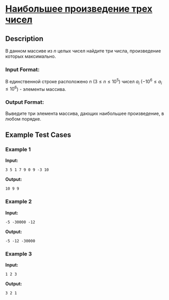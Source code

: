 # [Наибольшее произведение трех чисел](link)

## Description

В данном массиве из $n$ целых чисел найдите три числа, произведение которых максимально.

### Input Format:

В единственной строке расположено $n$ ($3 \le n \le 10^5$) чисел $a_i$ ($-10^6 \le a_i \le 10^6$) - элементы массива.

### Output Format:

Выведите три элемента массива, дающих наибольшее произведение, в любом порядке.

## Example Test Cases

### Example 1

**Input:**
```
3 5 1 7 9 0 9 -3 10

```

**Output:**
```
10 9 9

```

### Example 2

**Input:**
```
-5 -30000 -12

```

**Output:**
```
-5 -12 -30000

```

### Example 3

**Input:**
```
1 2 3

```

**Output:**
```
3 2 1

```


